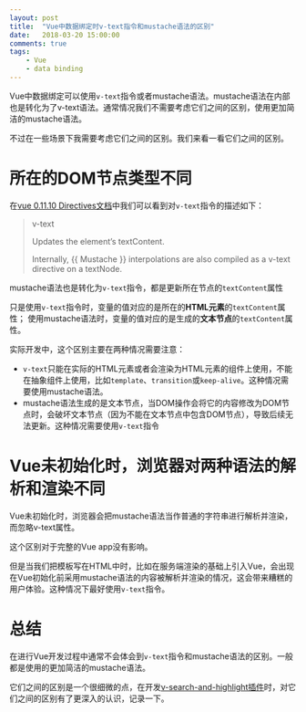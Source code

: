 ```yaml
---
layout: post
title:  "Vue中数据绑定时v-text指令和mustache语法的区别"
date:   2018-03-20 15:00:00
comments: true
tags:
    - Vue
    - data binding
---
```


Vue中数据绑定可以使用`v-text`指令或者mustache语法。mustache语法在内部也是转化为了v-text语法。通常情况我们不需要考虑它们之间的区别，使用更加简洁的mustache语法。

不过在一些场景下我需要考虑它们之间的区别。我们来看一看它们之间的区别。

# 所在的DOM节点类型不同
在[vue 0.11.10 Directives文档](https://011.vuejs.org/api/directives.html)中我们可以看到对`v-text`指令的描述如下：
>v-text
>
>Updates the element’s textContent.
>
>Internally, {{ Mustache }} interpolations are also compiled as a v-text directive on a textNode.

mustache语法也是转化为`v-text`指令，都是更新所在节点的`textContent`属性

只是使用`v-text`指令时，变量的值对应的是所在的**HTML元素**的`textContent`属性；
使用mustache语法时，变量的值对应的是生成的**文本节点**的`textContent`属性。

实际开发中，这个区别主要在两种情况需要注意：
+ `v-text`只能在实际的HTML元素或者会渲染为HTML元素的组件上使用，不能在抽象组件上使用，比如`template`、`transition`或`keep-alive`。这种情况需要使用mustache语法。
+ mustache语法生成的是文本节点，当DOM操作会将它的内容修改为DOM节点时，会破坏文本节点（因为不能在文本节点中包含DOM节点），导致后续无法更新。这种情况需要使用`v-text`指令

# Vue未初始化时，浏览器对两种语法的解析和渲染不同
Vue未初始化时，浏览器会把mustache语法当作普通的字符串进行解析并渲染，而忽略v-text属性。

这个区别对于完整的Vue app没有影响。

但是当我们把模板写在HTML中时，比如在服务端渲染的基础上引入Vue，会出现在Vue初始化前采用mustache语法的内容被解析并渲染的情况，这会带来糟糕的用户体验。这种情况下最好使用`v-text`指令。

# 总结
在进行Vue开发过程中通常不会体会到`v-text`指令和mustache语法的区别。一般都是使用的更加简洁的mustache语法。

它们之间的区别是一个很细微的点，在开发[v-search-and-highlight插件](https://github.com/xing-zhi/v-search-and-highlight)时，对它们之间的区别有了更深入的认识，记录一下。
